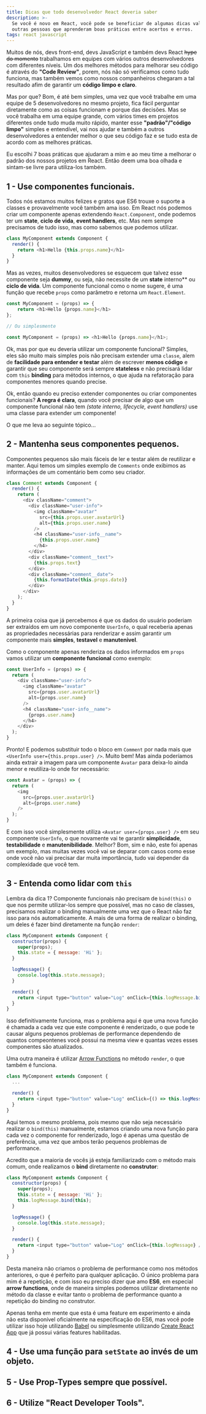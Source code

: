 ```yaml
---
title: Dicas que todo desenvolvedor React deveria saber
description: >-
  Se você é novo em React, você pode se beneficiar de algumas dicas valiosas de
  outras pessoas que aprenderam boas práticas entre acertos e erros.
tags: react javascript
---
```

Muitos de nós, devs front-end, devs JavaScript e também devs React ~~hype do momento~~ trabalhamos em equipes com vários outros desenvolvedores com diferentes níveis. Um dos melhores métodos para melhorar seu código é através do **"Code Review"**, porem, nós não só verificamos como tudo funciona, mas também vemos como nossos companheiros chegaram a tal resultado afim de garantir um **código limpo e claro**.

Mas por que? Bom, é até bem simples, uma vez que você trabalhe em uma equipe de 5 desenvolvedores no mesmo projeto, fica fácil perguntar diretamente como as coisas funcionam e porque das decisões. Mas se você trabalha em uma equipe grande, com vários times em projetos diferentes onde tudo muda muito rápido, manter esse **"padrão"/"código limpo"** simples e entendível, vai nos ajudar e também a outros desenvolvedores a entender melhor o que seu código faz e se tudo esta de acordo com as melhores práticas.

Eu escolhi 7 boas práticas que ajudaram a mim e ao meu time a melhorar o padrão dos nossos projetos em React. Então deem uma boa olhada e sintam-se livre para utiliza-los também.

## 1 - Use componentes funcionais.

Todos nós estamos muitos felizes e gratos que ES6 trouxe o suporte a classes e provavelmente você também ama isso. Em React nós podemos criar um componente apenas extendendo `React.Component`, onde podemos ter um **state**, **ciclo de vida**, **event handlers**, etc. Mas nem sempre precisamos de tudo isso, mas como sabemos que podemos utilizar.

```javascript
class MyComponent extends Component {
  render() {
    return <h1>Hello {this.props.name}</h1>
  }
}
```

Mas as vezes, muitos desenvolvedores se esquecem que talvez esse componente seja **dummy**, ou seja, não necessite de um **state** interno** ou **ciclo de vida**. Um componente funcional como o nome sugere, é uma função que recebe `props` como parâmetro e retorna um `React.Element`.

```javascript
const MyComponent = (props) => {
    return <h1>Hello {props.name}</h1>
};

// Ou simplesmente 

const MyComponent = (props) => <h1>Hello {props.name}</h1>;
```

Ok, mas por que eu deveria utilizar um componente funcional? Simples, eles são muito mais simples pois não precisam extender uma `classe`, alem de **facilidade para entender e testar** além de escrever **menos código** e garantir que seu componente será sempre **stateless** e não precisará lidar com `this` **binding** para métodos internos, o que ajuda na refatoração para componentes menores quando precise.

Ok, então quando eu preciso extender componentes ou criar componentes funcionais? **A regra é clara**, quando você precisar de algo que um componente funcional não tem *(state interno, lifecycle, event handlers)* use uma classe para extender um componente!

O que me leva ao seguinte tópico...

## 2 - Mantenha seus componentes pequenos.

Componentes pequenos são mais fáceis de ler e testar além de reutilizar e manter. Aqui temos um simples exemplo de `Comments` onde exibimos as informações de um comentário bem como seu criador.

```javascript
class Comment extends Component {
  render() {
    return (
      <div className="comment">
        <div className="user-info">
          <img className="avatar"
            src={this.props.user.avatarUrl}
            alt={this.props.user.name}
          />
          <h4 className="user-info__name">
            {this.props.user.name}
          </h4>
        </div>
        <div className="comment__text">
          {this.props.text}
        </div>
        <div className="comment__date">
          {this.formatDate(this.props.date)}
        </div>
      </div>
    );
  }
}
```

A primeira coisa que já percebemos é que os dados do usuário poderiam ser extraídos em um novo componente `UserInfo`, o qual receberia apenas as propriedades necessárias para renderizar e assim garantir um componente mais **simples**, **testavel** e **manutenivel**.

Como o componente apenas renderiza os dados informados em `props` vamos utilizar um **componente funcional** como exemplo:

```javascript
const UserInfo = (props) => {
  return (
    <div className="user-info">
      <img className="avatar"
        src={props.user.avatarUrl}
        alt={props.user.name}
      />
      <h4 className="user-info__name">
        {props.user.name}
      </h4>
    </div>
  );
}
```

Pronto! E podemos substituir todo o bloco em `Comment` por nada mais que `<UserInfo user={this.props.user} />`. Muito bem! Mas ainda poderíamos ainda extrair a imagem para um componente `Avatar` para deixa-lo ainda menor e reutiliza-lo onde for necessário:

```javascript
const Avatar = (props) => {
  return (
    <img
      src={props.user.avatarUrl}
      alt={props.user.name}
    />
  );
}
```

E com isso você simplesmente utiliza `<Avatar user={props.user} />` em seu componente `UserInfo`, o que novamente vai te garantir **simplicidade**, **testabilidade** e **manutenibilidade**. Melhor? Bom, sim e não, este foi apenas um exemplo, mas muitas vezes você vai se deparar com casos como esse onde você não vai precisar dar muita importância, tudo vai depender da complexidade que você tem.

## 3 - Entenda como lidar com `this`

Lembra da dica 1? Componente funcionais não precisam de `bind(this)` o que nos permite utilizar-los sempre que possível, mas no caso de classes, precisamos realizar o binding manualmente uma vez que o React não faz isso para nós automaticamente. A mais de uma forma de realizar o binding, um deles é fazer bind diretamente na função `render`:

```javascript
class MyComponent extends Component {
  constructor(props) {
    super(props);
    this.state = { message: 'Hi' };
  }

  logMessage() {
    console.log(this.state.message);
  }

  render() {
    return <input type="button" value="Log" onClick={this.logMessage.bind(this)} />
  }
}
```

Isso definitivamente funciona, mas o problema aqui é que uma nova função é chamada a cada vez que este componente é renderizado, o que pode te causar alguns pequenos problemas de performance dependendo de quantos compeontenes você possui na mesma view e quantas vezes esses componentes são atualizados.

Uma outra maneira é utilizar [Arrow Functions](https://developer.mozilla.org/en-US/docs/Web/JavaScript/Reference/Functions/Arrow_functions) no método `render`, o que também é funciona.

```javascript
class MyComponent extends Component {
  ...

  render() {
    return <input type="button" value="Log" onClick={() => this.logMessage()} />
  }
}
```

Aqui temos o mesmo problema, pois mesmo que não seja necessário realizar o `bind(this)` manualmente, estamos criando uma nova função para cada vez o componente for renderizado, logo é apenas uma questão de preferência, uma vez que ambos terão pequenos problemas de performance.

Acredito que a maioria de vocês já esteja familiarizado com o método mais comum, onde realizamos o **bind** diretamente no **construtor**:

```javascript
class MyComponent extends Component {
  constructor(props) {
    super(props);
    this.state = { message: 'Hi' };
    this.logMessage.bind(this);
  }

  logMessage() {
    console.log(this.state.message);
  }

  render() {
    return <input type="button" value="Log" onClick={this.logMessage} />
  }
}
```

Desta maneira não criamos o problema de performance como nos métodos anteriores, o que é perfeito para qualquer aplicação. O único problema para mim é a repetição, e com isso eu preciso dizer que amo **ES6**, em especial **arrow functions**, onde de maneira simples podemos utilizar diretamente no método da classe e evitar tanto o problema de performance quanto a repetição do binding no construtor. 


Apenas tenha em mente que esta é uma feature em experimento e ainda não esta disponível oficialmente na especificação do ES6, mas você pode utilizar isso hoje utilizando [Babel](https://babeljs.io/) ou simplesmente utilizando [Create React App](/2016/entendendo-create-react-app/) que já possui várias features habilitadas.

## 4 - Use uma função para `setState` ao invés de um objeto.
## 5 - Use Prop-Types sempre que possível.
## 6 - Utilize "React Developer Tools".
